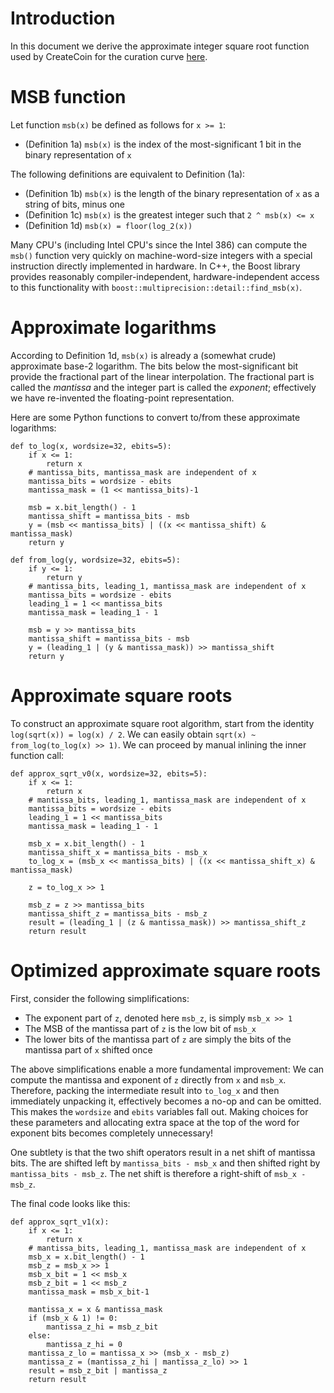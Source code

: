
# Introduction

In this document we derive the approximate integer square root function used by CreateCoin for the curation curve
[here](https://github.com/CreateCoinit/CreateCoin/issues/1052).

# MSB function

Let function `msb(x)` be defined as follows for `x >= 1`:

- (Definition 1a) `msb(x)` is the index of the most-significant 1 bit in the binary representation of `x`

The following definitions are equivalent to Definition (1a):

- (Definition 1b) `msb(x)` is the length of the binary representation of `x` as a string of bits, minus one
- (Definition 1c) `msb(x)` is the greatest integer such that `2 ^ msb(x) <= x`
- (Definition 1d) `msb(x) = floor(log_2(x))`

Many CPU's (including Intel CPU's since the Intel 386) can compute the `msb()` function very quickly on
machine-word-size integers with a special instruction directly implemented in hardware.  In C++, the
Boost library provides reasonably compiler-independent, hardware-independent access to this
functionality with `boost::multiprecision::detail::find_msb(x)`.

# Approximate logarithms

According to Definition 1d, `msb(x)` is already a (somewhat crude) approximate base-2 logarithm.  The
bits below the most-significant bit provide the fractional part of the linear interpolation.  The
fractional part is called the *mantissa* and the integer part is called the *exponent*; effectively we
have re-invented the floating-point representation.

Here are some Python functions to convert to/from these approximate logarithms:

```
def to_log(x, wordsize=32, ebits=5):
    if x <= 1:
        return x
    # mantissa_bits, mantissa_mask are independent of x
    mantissa_bits = wordsize - ebits
    mantissa_mask = (1 << mantissa_bits)-1

    msb = x.bit_length() - 1
    mantissa_shift = mantissa_bits - msb
    y = (msb << mantissa_bits) | ((x << mantissa_shift) & mantissa_mask)
    return y

def from_log(y, wordsize=32, ebits=5):
    if y <= 1:
        return y
    # mantissa_bits, leading_1, mantissa_mask are independent of x
    mantissa_bits = wordsize - ebits
    leading_1 = 1 << mantissa_bits
    mantissa_mask = leading_1 - 1

    msb = y >> mantissa_bits
    mantissa_shift = mantissa_bits - msb
    y = (leading_1 | (y & mantissa_mask)) >> mantissa_shift
    return y
```

# Approximate square roots

To construct an approximate square root algorithm, start from the identity `log(sqrt(x)) = log(x) / 2`.
We can easily obtain `sqrt(x) ~ from_log(to_log(x) >> 1)`.  We can proceed by manual inlining the inner
function call:

```
def approx_sqrt_v0(x, wordsize=32, ebits=5):
    if x <= 1:
        return x
    # mantissa_bits, leading_1, mantissa_mask are independent of x
    mantissa_bits = wordsize - ebits
    leading_1 = 1 << mantissa_bits
    mantissa_mask = leading_1 - 1

    msb_x = x.bit_length() - 1
    mantissa_shift_x = mantissa_bits - msb_x
    to_log_x = (msb_x << mantissa_bits) | ((x << mantissa_shift_x) & mantissa_mask)

    z = to_log_x >> 1

    msb_z = z >> mantissa_bits
    mantissa_shift_z = mantissa_bits - msb_z
    result = (leading_1 | (z & mantissa_mask)) >> mantissa_shift_z
    return result
```

# Optimized approximate square roots

First, consider the following simplifications:

- The exponent part of `z`, denoted here `msb_z`, is simply `msb_x >> 1`
- The MSB of the mantissa part of `z` is the low bit of `msb_x`
- The lower bits of the mantissa part of `z` are simply the bits of the mantissa part of `x` shifted once

The above simplifications enable a more fundamental improvement:  We can compute
the mantissa and exponent of `z` directly from `x` and `msb_x`.  Therefore, packing
the intermediate result into `to_log_x` and then immediately unpacking it, effectively
becomes a no-op and can be omitted.  This makes the `wordsize` and `ebits` variables fall
out.  Making choices for these parameters and allocating extra space at the top of the word
for exponent bits becomes completely unnecessary!

One subtlety is that the two shift operators result in a net shift of mantissa bits.  The
are shifted left by `mantissa_bits - msb_x` and then shifted right by `mantissa_bits - msb_z`.  The
net shift is therefore a right-shift of `msb_x - msb_z`.

The final code looks like this:

```
def approx_sqrt_v1(x):
    if x <= 1:
        return x
    # mantissa_bits, leading_1, mantissa_mask are independent of x
    msb_x = x.bit_length() - 1
    msb_z = msb_x >> 1
    msb_x_bit = 1 << msb_x
    msb_z_bit = 1 << msb_z
    mantissa_mask = msb_x_bit-1

    mantissa_x = x & mantissa_mask
    if (msb_x & 1) != 0:
        mantissa_z_hi = msb_z_bit
    else:
        mantissa_z_hi = 0
    mantissa_z_lo = mantissa_x >> (msb_x - msb_z)
    mantissa_z = (mantissa_z_hi | mantissa_z_lo) >> 1
    result = msb_z_bit | mantissa_z
    return result
```
